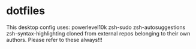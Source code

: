 # dotfiles
This desktop config uses:
powerlevel10k
zsh-sudo
zsh-autosuggestions
zsh-syntax-highlighting
cloned from external repos belonging to their own authors. Please refer to these always!!!

